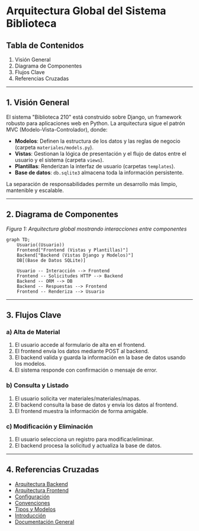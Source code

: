 # Arquitectura Global del Sistema Biblioteca

## Tabla de Contenidos
1. Visión General
2. Diagrama de Componentes
3. Flujos Clave
4. Referencias Cruzadas

---

## 1. Visión General

El sistema "Biblioteca 210" está construido sobre Django, un framework robusto para aplicaciones web en Python. La arquitectura sigue el patrón MVC (Modelo-Vista-Controlador), donde:
- **Modelos**: Definen la estructura de los datos y las reglas de negocio (carpeta `materiales/models.py`).
- **Vistas**: Gestionan la lógica de presentación y el flujo de datos entre el usuario y el sistema (carpeta `views`).
- **Plantillas**: Renderizan la interfaz de usuario (carpetas `templates`).
- **Base de datos**: `db.sqlite3` almacena toda la información persistente.

La separación de responsabilidades permite un desarrollo más limpio, mantenible y escalable.

---

## 2. Diagrama de Componentes

*Figura 1: Arquitectura global mostrando interacciones entre componentes*

```mermaid
graph TD;
    Usuario((Usuario))
    Frontend["Frontend (Vistas y Plantillas)"]
    Backend["Backend (Vistas Django y Modelos)"]
    DB[(Base de Datos SQLite)]

    Usuario -- Interacción --> Frontend
    Frontend -- Solicitudes HTTP --> Backend
    Backend -- ORM --> DB
    Backend -- Respuestas --> Frontend
    Frontend -- Renderiza --> Usuario
```

---

## 3. Flujos Clave

### a) Alta de Material
1. El usuario accede al formulario de alta en el frontend.
2. El frontend envía los datos mediante POST al backend.
3. El backend valida y guarda la información en la base de datos usando los modelos.
4. El sistema responde con confirmación o mensaje de error.

### b) Consulta y Listado
1. El usuario solicita ver materiales/materiales/mapas.
2. El backend consulta la base de datos y envía los datos al frontend.
3. El frontend muestra la información de forma amigable.

### c) Modificación y Eliminación
1. El usuario selecciona un registro para modificar/eliminar.
2. El backend procesa la solicitud y actualiza la base de datos.

---

## 4. Referencias Cruzadas

- [Arquitectura Backend](./Arquitectura_Backend.md)
- [Arquitectura Frontend](./Arquitectura_Frontend.md)
- [Configuración](./Configuracion.md)
- [Convenciones](./Convenciones.md)
- [Tipos y Modelos](./Tipos.md)
- [Introducción](./Introduccion.md)
- [Documentación General](./Documentacion_General.md)

